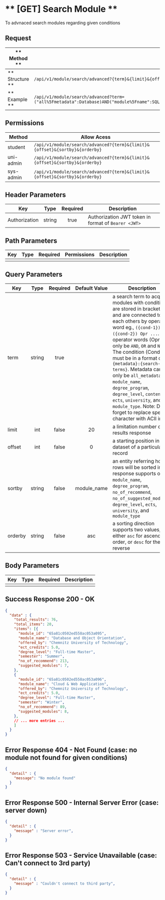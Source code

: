 # ** [GET] Search Module **

To advnaced search modules regarding given conditions

## Request

| ** Method **     | GET                                                                         |
| ---------------- | --------------------------------------------------------------------------- |
| ** Structure **  | `/api/v1/module/search/advanced?{term}&{limit}&{offset}&{sortby}&{orderby}` |
| ** Example **    | `/api/v1/module/search/advanced?term=("all%5Fmetadata":Database)AND("module%5Fname":SQL)NOT("content":Mongo)&limit=100&offset=10&sortby=degree_program&orderby=desc` |

## Permissions

| Method          | Allow Acess                                                                  |
| ----------------| ---------------------------------------------------------------------------- |
| student         | `/api/v1/module/search/advanced?{term}&{limit}&{offset}&{sortby}&{orderby}`  |
| uni-admin       | `/api/v1/module/search/advanced?{term}&{limit}&{offset}&{sortby}&{orderby}`  |
| sys-admin       | `/api/v1/module/search/advanced?{term}&{limit}&{offset}&{sortby}&{orderby}`  |

## Header Parameters

| Key                 | Type       | Required  | Description                                         |
| ------------------- | :--------: | :-------: | --------------------------------------------------- |
| Authorization       | string     | true      | Authorization JWT token in format of `Bearer <JWT>` |

## Path Parameters

| Key       | Type      | Required     | Permissions  | Description                     |
| --------- | :-------: | :----------: | :----------: | ------------------------------- |
|           |           |              |              |                                 |

## Query Parameters

| Key       | Type      | Required     |  Default Value  | Description                                                 |
| --------- | :-------: | :----------: | :-------------: | ----------------------------------------------------------- |
| term      | string    | true         |                 | a search term to acquire modules with conditions are stored in brackets and are connected to each others by operator word eg., `({cond-1}) Opr ({cond-2}) Opr ...`. The operator words (Opr) can only be `AND`, `OR` and `NOT`. The condition (Cond) must be in a format of `{metadata}:{search-terms}`. Metadata can only be `all_metadata`, `module_name`, `degree_program`, `degree_level`, `content`, `ects`, `university`,  and `module_type`. Note: Don't forget to replace special character with ACII in hex |
| limit     | int       | false        | 20              | a limitation number of results response                     |
| offset    | int       | false        | 0               | a starting position in the dataset of a particular record   |
| sortby    | string    | false        | module_name     | an entity referring how rows will be sorted in the response supports only `module_name`, `degree_program`, `no_of_recommend`, `no_of_suggested_modules`, `degree_level`, `ects`, `university`,  and `module_type` |
| orderby   | string    | false        | asc             | a sorting direction supports two values, either `asc` for ascending order, or `desc` for the reverse  |

## Body Parameters

| Key          | Type         | Required     | Description                               |
| ------------ | :----------: | :----------: | ----------------------------------------- |
|              |              |              |                                           |


## Success Response 200 - OK
```json
{
  "data" : {
    "total_results": 76,
    "total_items": 20,
    "items": [{
      "module_id": "65a81c0502ed558ac053a095",
      "module_name": "Database and Object Orientation",
      "offered_by": "Chemnitz University of Technology",
      "ect_credits": 5.0,
      "degree_level": "Full-time Master",
      "semester": "Summer",
      "no_of_recommend": 213,
      "suggested_modules": 7,
    },
    {
      "module_id": "65a81c0502ed558ac053a096",
      "module_name": "Cloud & Web Application",
      "offered_by": "Chemnitz University of Technology",
      "ect_credits": 5.0,
      "degree_level": "Full-time Master",
      "semester": "Winter",
      "no_of_recommend": 89,
      "suggested_modules": 8,
    },
    // ... more entries ...
    ]
  }
}
```


## Error Response 404 - Not Found (case: no module not found for given conditions)
```json
{
  "detail" : {
    "message": "No module found"
  }
}
```

## Error Response 500 - Internal Server Error (case: server down)
```json
{
  "detail" : {
    "message" : "Server error",
  }
}
```

## Error Response 503 - Service Unavailable (case: Can't connect to 3rd party)
```json
{
  "detail" : {
    "message" : "Couldn't connect to third party",
  }
}
```
